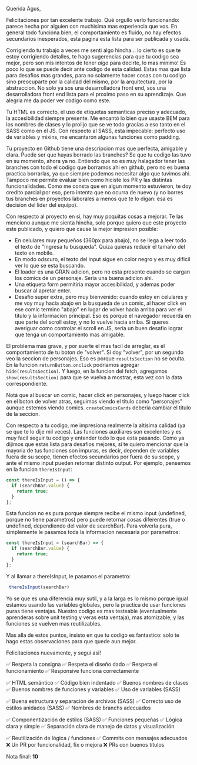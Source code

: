 Querida Agus, 

Felicitaciones por tan excelente trabajo. Qué orgullo verlo funcionando: parece hecha por alguien con muchisima mas experiencia que vos. En general todo funciona bien, el comportamiento es fluido, no hay efectos secundarios inesperados, esta pagina esta lista para ser publicada y usada. 

Corrigiendo tu trabajo a veces me senti algo hincha... lo cierto es que te estoy corrigiendo detalles, te hago sugerencias para que tu codigo sea mejor, pero son mis intentos de tener *algo* para decirte, lo mas minimo! Es poco lo que se puede decir ante codigo de esta calidad. Estas mas que lista para desafios mas grandes, para no solamente hacer cosas con tu codigo sino preocuparte por la calidad del mismo, por la arquitectura, por la abstraccion. No solo ya sos una desarrolladora front end, sos una desarrolladora front end lista para el proximo paso en su aprendizaje. Que alegria me da poder ver codigo como este. 

Tu HTML es correcto, el uso de etiquetas semanticas preciso y adecuado, la accesibilidad siempre presente. Me encantó lo bien que usaste BEM para los nombres de clases y lo prolijo que se ve todo gracias a eso tanto en el SASS como en el JS. Con respecto al SASS, esta impecable: perfecto uso de variables y mixins, me encantaron algunas funciones como padding. 

Tu proyecto en Github tiene una descripcion mas que perfecta, amigable y clara. Puede ser que hayas borrado las branches? Se que tu codigo las tuvo en su momento, ahora ya no. Entiendo que no es muy halagador tener las branches con todo el codigo que borramos ahi en github, pero no es buena practica borrarlas, ya que siempre podemos necesitar algo que tuvimos ahi. Tampoco me permite evaluar bien como hiciste los PR y las distintas funcionalidades. Como me consta que en algun momento estuvieron, te doy credito parcial por eso, pero intenta que no ocurra de nuevo (y no borres tus branches en proyectos laborales a menos que te lo digan: esa es decision del lider del equipo). 

Con respecto al proyecto en si, hay muy poquitas cosas a mejorar. Te las menciono aunque me sienta hincha, solo porque quiero que este proyecto este publicado, y quiero que cause la mejor impresion posible:

- En celulares muy pequeños (360px para abajo), no se llega a leer todo el texto de "Ingresa tu busqueda". Quiza quieras reducir el tamaño del texto en mobile. 
- En modo odscuro, el texto del input sigue en color negro y es muy dificil ver lo que se esta buscando. 
- El loader es una GRAN adicion, pero no esta presente cuando se cargan los comics de un personaje. Seria una buena adicion ahi. 
- Una etiqueta form permitiria mayor accesibilidad, y ademas poder buscar al apretar enter. 
- Desafio super extra, pero muy bienvenido: cuando estoy en celulares y me voy muy hacia abajo en la busqueda de un comic, al hacer click en ese comic termino "abajo" en lugar de volver hacia arriba para ver el titulo y la informacion principal. Eso es porque el navegador recuerda en que parte del scroll estoy, y no lo vuelve hacia arriba. Si queres averiguar como controlar el scroll en JS, seria un buen desafio lograr que tenga un comportamiento mas amigable. 

El problema mas grave, y por suerte el mas facil de arreglar, es el comportamiento de tu boton de "volver". Si doy "volver", por un segundo veo la seccion de personajes. Eso es porque `resultsSection` no se oculta. 
En la funcion `returnButton.onclick` podriamos agregar `hide(resultsSection)`. Y luego, en la funcion del fetch, agregamos `show(resultsSection)` para que se vuelva a mostrar, esta vez con la data correspondiente. 

Notá que al buscar un comic, hacer click en personajes, y luego hacer click en el boton de volver atras, seguimos viendo el titulo como "personajes" aunque estemos viendo comics. `createComicsCards` deberia cambiar el titulo de la seccion. 

Con respecto a tu codigo, me impresiona realmente la altisima calidad (ya se que te lo dije mil veces). Las funciones auxiliares son excelentes y es muy facil seguir tu codigo y entender todo lo que esta pasando. Como ya dijimos que estas lista para desafios mejores, sí te quiero mencionar que la mayoria de tus funciones son impuras, es decir, dependen de variables fuera de su scope, tienen efectos secundarios por fuera de su scope, y ante el mismo input pueden retornar distinto output. 
Por ejemplo, pensemos en la funcion `thereIsInput`:
```js
const thereIsInput = () => {
  if (searchBar.value) {
    return true;
  }
};
```

Esta funcion no es pura porque siempre recibe el mismo input (undefined, porque no tiene parametros) pero puede retornar cosas diferentes (true o undefined, dependiendo del valor de searchBar). Para volverla pura, simplemente le pasamos toda la informacion necesaria por parametros: 

```js
const thereIsInput = (searchBar) => {
  if (searchBar.value) {
    return true;
  }
};
```

Y al llamar a thereIsInput, le pasamos el parametro: 
```js
 thereIsInput(searchBar) 
```

Yo se que es una diferencia muy sutil, y a la larga es lo mismo porque igual estamos usando las variables globales, pero la practica de usar funciones puras tiene ventajas. Nuestro codigo es mas testeable (eventualmente aprenderas sobre unit testing y veras esta ventaja), mas atomizable, y las funciones se vuelven mas reutilizables. 

Mas alla de estos puntos, insisto en que tu codigo es fantastico: solo te hago estas observaciones para que quede aun mejor. 

Felicitaciones nuevamente, y segui asi! 


  ✅ Respeta la consigna
  ✅ Respeta el diseño dado
  ✅ Respeta el funcionamiento
  ✅ Responsive funciona correctamente

  ✅ HTML semántico
  ✅ Código bien indentado
  ✅ Buenos nombres de clases
  ✅ Buenos nombres de funciones y variables
  ✅ Uso de variables (SASS)

  ✅ Buena estructura y separación de archivos (SASS)
  ✅ Correcto uso de estilos anidados (SASS)
  ✅ Nombres de branchs adecuados

  ✅ Componentización de estilos (SASS)
  ✅ Funciones pequeñas
  ✅ Lógica clara y simple
  ✅ Separación clara de manejo de datos y visualización

  ✅ Reutilización de lógica / funciones
  ✅ Commits con mensajes adecuados
  ❌ Un PR por funcionalidad, fix o mejora
  ❌ PRs con buenos títulos

Nota final: **10**
